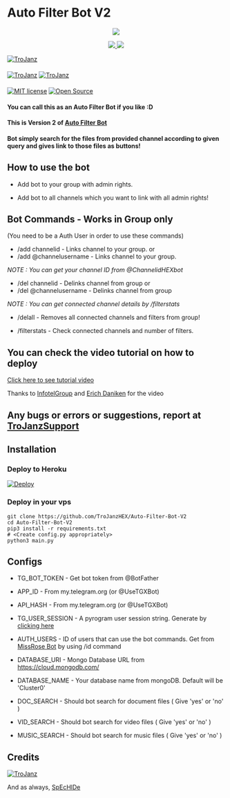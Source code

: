 # Auto Filter Bot V2

<p align="center">
  <a href="https://www.python.org">
    <img src="http://ForTheBadge.com/images/badges/made-with-python.svg">

  </a>
</p>
<p align="center">
  <a href="https://github.com/TroJanzHEX/Auto-Filter-Bot-V2/stargazers">
    <img src="https://img.shields.io/github/stars/TroJanzHEX/Auto-Filter-Bot-V2?style=social">

  </a>
  
  <a href="https://github.com/TroJanzHEX/Auto-Filter-Bot-V2/fork">
    <img src="https://img.shields.io/github/forks/TroJanzHEX/Auto-Filter-Bot-V2?label=Fork&style=social">

  </a>  
</p>

[![TroJanz](https://img.shields.io/badge/TroJanzHEX-Channel-orange?style=for-the-badge&logo=telegram)](https://telegram.dog/TroJanzHEX)  
ㅤㅤㅤㅤㅤㅤㅤ  
[![TroJanz](https://img.shields.io/badge/TroJanzHEX-Support-red?style=flat&logo=telegram)](https://telegram.dog/TroJanzSupport)  [![TroJanz](https://img.shields.io/badge/TroJanzHEX-Website-red?style=flat&logo=CodersRank)](https://TroJanzHEX.me)  
ㅤㅤㅤㅤㅤㅤㅤ  
[![MIT license](https://img.shields.io/badge/License-MIT-blue?style=flat)](https://github.com/TroJanzHEX/Auto-Filter-Bot-V2/blob/main/LICENSE)  [![Open Source](https://badges.frapsoft.com/os/v2/open-source.svg?v=103)](https://github.com/TroJanzHEX/Auto-Filter-Bot-V2)





#### You can call this as an Auto Filter Bot if you like :D
#### This is Version 2 of [Auto Filter Bot](https://github.com/TroJanzHEX/Auto-Filter-Bot)
#### Bot simply search for the files from provided channel according to given query and gives link to those files as buttons!

## How to use the bot
* Add bot to your group with admin rights.

* Add bot to all channels which you want to link with all admin rights!

## Bot Commands - Works in Group only

(You need to be a Auth User in order to use these commands)

* /add channelid  -  Links channel to your group.
or
* /add @channelusername - Links channel to your group.

<i>NOTE : You can get your channel ID from @ChannelidHEXbot </i>


* /del channelid  -  Delinks channel from group
or
* /del @channelusername  -  Delinks channel from group

<i>NOTE : You can get connected channel details by /filterstats </i>


* /delall  -  Removes all connected channels and filters from group!

* /filterstats  -  Check connected channels and number of filters.

## You can check the video tutorial on how to deploy

[Click here to see tutorial video](https://youtu.be/zum9AUlOgtQ)

Thanks to [InfotelGroup](https://telegram.dog/InFoTelGroup) and [Erich Daniken](https://telegram.dog/ErichDaniken) for the video

## Any bugs or errors or suggestions, report at [TroJanzSupport](https://telegram.dog/TroJanzSupport)


## Installation

### Deploy to Heroku
[![Deploy](https://www.herokucdn.com/deploy/button.svg)](https://github.com/Binotenk)

### Deploy in your vps
```
git clone https://github.com/TroJanzHEX/Auto-Filter-Bot-V2
cd Auto-Filter-Bot-V2
pip3 install -r requirements.txt
# <Create config.py appropriately>
python3 main.py
```

## Configs

* TG_BOT_TOKEN  - Get bot token from @BotFather

* APP_ID        - From my.telegram.org (or @UseTGXBot)

* API_HASH      - From my.telegram.org (or @UseTGXBot)

* TG_USER_SESSION  - A pyrogram user session string. Generate by [clicking here](https://repl.it/@prgofficial/String-Gen)

* AUTH_USERS  - ID of users that can use the bot commands. Get from [MissRose Bot](https://telegram.dog/MissRose_bot) by using /id command

* DATABASE_URI  - Mongo Database URL from https://cloud.mongodb.com/

* DATABASE_NAME  - Your database name from mongoDB. Default will be 'Cluster0'

* DOC_SEARCH  - Should bot search for document files ( Give 'yes' or 'no' )

* VID_SEARCH  - Should bot search for video files ( Give 'yes' or 'no' )

* MUSIC_SEARCH  - Should bot search for music files ( Give 'yes' or 'no' )

## Credits

[![TroJanz](https://img.shields.io/badge/Pyrogram%20-%23F37626.svg?&style=for-the-badge&logo=telegram&logoColor=white)](https://github.com/pyrogram/pyrogram)

And as always, [SpEcHlDe](https://telegram.dog/SpEcHlDe)
